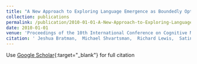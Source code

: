 ```yaml
---
title: "A New Approach to Exploring Language Emergence as Boundedly Optimal Control in the Face of Environmental and Cognitive Constraints"
collection: publications
permalink: /publication/2010-01-01-A-New-Approach-to-Exploring-Language-Emergence-as-Boundedly-Optimal-Control-in-the-Face-of-Environmental-and-Cognitive-Constraints
date: 2010-01-01
venue: 'Proceedings of the 10th International Conference on Cognitive Modeling (ICCM)'
citation: ' Jeshua Bratman,  Michael Shvartsman,  Richard Lewis,  Satinder Singh, &quot;A New Approach to Exploring Language Emergence as Boundedly Optimal Control in the Face of Environmental and Cognitive Constraints.&quot; Proceedings of the 10th International Conference on Cognitive Modeling (ICCM), 2010.'
---
```

Use [Google Scholar](https://scholar.google.com/scholar?q=A+New+Approach+to+Exploring+Language+Emergence+as+Boundedly+Optimal+Control+in+the+Face+of+Environmental+and+Cognitive+Constraints){:target="_blank"} for full citation